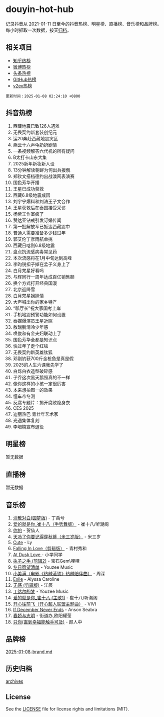 # douyin-hot-hub

记录抖音从 2021-01-11 日至今的抖音热榜、明星榜、直播榜、音乐榜和品牌榜。每小时抓取一次数据，按天[归档](archives)。

## 相关项目

- [知乎热榜](https://github.com/lonnyzhang423/zhihu-hot-hub)
- [微博热榜](https://github.com/lonnyzhang423/weibo-hot-hub)
- [头条热榜](https://github.com/lonnyzhang423/toutiao-hot-hub)
- [GitHub热榜](https://github.com/lonnyzhang423/github-hot-hub)
- [v2ex热榜](https://github.com/lonnyzhang423/v2ex-hot-hub)


`更新时间：2025-01-08 02:24:10 +0800`

## 抖音热榜

1. 西藏地震已致126人遇难
1. 无畏契约新套装创纪元
1. 运20奔赴西藏地震灾区
1. 燕云十六声龟奶奶剧情
1. 一条视频解答六代机的所有疑问
1. B太打卡山东大集
1. 2025新年新妆新人设
1. 13分钟解读朝鲜为何出兵援俄
1. 郑钦文搭档德约出战澳网表演赛
1. 国色芳华开播
1. 王星已成功获救
1. 西藏6.8级地震成因
1. 刘宇宁爆料和刘涛王子文合作
1. 王星获救后在泰国接受采访
1. 杨紫工作室疯了
1. 赞达亚钻戒引发订婚传闻
1. 第一批解放军已抵达西藏震中
1. 普通人需要准备多少钱过年
1. 郭艾伦丁彦雨航单挑
1. 西藏日喀则6.8级地震
1. 盘点抗流感病毒常见药
1. 本次流感将在1月中旬达到高峰
1. 李昀锐扣子掉在孟子义身上了
1. 白月梵星好看吗
1. 与辉同行一周年达成百亿销售额
1. 换个方式打开经典国漫
1. 北京迎降雪
1. 白月梵星姐妹情
1. 大声喊出你的家乡特产
1. “祁厅长”祝大家国考上岸
1. 手机地震预警功能如何设置
1. 泰媒爆演员王星近照
1. 敖瑞鹏清冷少年感
1. 唤俊和有金夫妇联动上了
1. 国色芳华全都是知识点
1. 快过年了走个红毯
1. 无畏契约新英雄钛狐
1. 邓刚钓获700斤金枪鱼是真是假
1. 2025的人生六课我先学了
1. 白烁白衣造型破碎感
1. 子乔这次黑天鹅照真的不一样
1. 像你这样的小孩一定很厉害
1. 本来想拍图一的效果
1. 懂车帝冬测
1. 反腐专题片：揭开腐败隐身衣
1. CES 2025
1. 迪丽热巴 青壮年艺术家
1. 光遇集体复刻
1. 李培楠宣布退役

## 明星榜

暂无数据

## 直播榜

暂无数据

## 音乐榜

1. [消散对白(圆梦版)](https://sf5-hl-cdn-tos.douyinstatic.com/obj/tos-cn-ve-2774/og4jB5I5IizzoZVAAAzWgBMAsMDWoArfwBOiFs) - 丁禹兮
1. [爱的就是你_崔十八（手势舞版）](https://sf5-hl-cdn-tos.douyinstatic.com/obj/tos-cn-ve-2774/oApB2AigNyB4sTw7JhBOikMAf0oDJzMWBuIrgm) - 崔十八/听潮阁
1. [你的](https://sf5-hl-cdn-tos.douyinstatic.com/obj/tos-cn-ve-2774/oYuIeKf42jB7sEV6B2upMdpYAgfrQWj0FeRegh) - 贺仙人
1. [天冷了你要记得穿秋裤（米三岁版）](https://sf5-hl-cdn-tos.douyinstatic.com/obj/tos-cn-ve-2774/oQlIwVIDWiZ6BQilAorS7MA0AgCkQDvcZAdm1) - 米三岁
1. [Cute](https://sf5-hl-cdn-tos.douyinstatic.com/obj/tos-cn-ve-2774/o4IbIzHWKAAB4wsS5qMBRiiAlEBGTpQRNfFvuo) - Ly
1. [Falling In Love（剪辑版）](https://sf5-hl-cdn-tos.douyinstatic.com/obj/tos-cn-ve-2774/o8ajpA8zzgBPahbBIO8AcKGBLJezFCRd1wfP9f) - 青村秀和
1. [ At Dusk  Love ](https://sf5-hl-cdn-tos.douyinstatic.com/obj/tos-cn-ve-2774/o8CrpCf5CaYgI4ZrtQgMQAFEfuGqNnRSDQAPBc) - 小学同学
1. [执子之手 (剪辑2)](https://sf5-hl-cdn-tos.douyinstatic.com/obj/tos-cn-ve-2774/oUoZLQjCc31XzqsBnBQUNgeKtYPBcgbFDwtfcu) - 宝石Gem\哩哩
1. [冬日愿望清单](https://sf5-hl-cdn-tos.douyinstatic.com/obj/tos-cn-ve-2774/oIIgUOeamCFCVAzxN6MFRLIBlLGpUqQxeeHrLE) - Youzee Music
1. [小美满（电影《热辣滚烫》热辣陪伴曲）](https://sf5-hl-cdn-tos.douyinstatic.com/obj/tos-cn-ve-2774/o0GAn2lSgfZIDUgtevCGDQYnFg4CwnrBaxbTZL) - 周深
1. [Exile](https://sf3-cdn-tos.douyinstatic.com/obj/tos-cn-ve-2774/oYj4gAQTknKE3WW0Je8KGmQ7z1cA4FefwtbufD) - Alyssa Caroline
1. [无感 (剪辑版)](https://sf5-hl-cdn-tos.douyinstatic.com/obj/tos-cn-ve-2774/o0eIsUzJBDlQaQFC5OFlgbMEZC1TFYBftOBn6p) - 江辰
1. [丁达尔的梦](https://sf5-hl-cdn-tos.douyinstatic.com/obj/tos-cn-ve-2774/oMU3WirUZBVQkAC9ccG5P2IQirziZM2RTInUY) - Youzee Music
1. [爱的就是你_崔十八 (主歌1)](https://sf5-hl-cdn-tos.douyinstatic.com/obj/tos-cn-ve-2774/oI5BO5DhFZ6UTcNCnZaOCBLtZ7WIMQGfgnXf5E) - 崔十八/听潮阁
1. [开心往前飞（开心超人联盟主题曲）](https://sf5-hl-cdn-tos.douyinstatic.com/obj/tos-cn-ve-2774/9d8fb7c82cf1421fb93a9fe925275e0a) - VIVI
1. [If December Never Ends](https://sf6-cdn-tos.douyinstatic.com/obj/tos-cn-ve-2774/oY1IQMoTgCFIBg8RZifyqlBBt1UFgitTYmxeOS) - Anson Seabra
1. [春娇与志明](https://sf5-hl-cdn-tos.douyinstatic.com/obj/tos-cn-ve-2774/e530d8fceb7044b39707d7f9ff54add1) - 街道办,欧阳耀莹
1. [只你(直到幸福能触手可及)](https://sf5-hl-cdn-tos.douyinstatic.com/obj/tos-cn-ve-2774/o0lBkRDzFTeaVSUz3ZZSCBVtZ5DIMQGfgmEAuE) - 颜人中

## 品牌榜

[2025-01-08-brand.md](archives/2025-01-08-brand.md)

## 历史归档

[archives](archives)

## License

See the [LICENSE](LICENSE) file for license rights and limitations (MIT).
